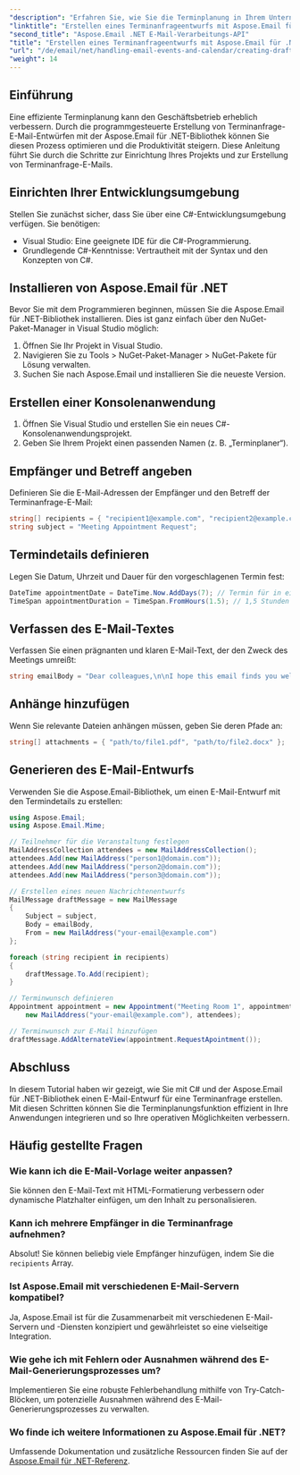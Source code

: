```yaml
---
"description": "Erfahren Sie, wie Sie die Terminplanung in Ihrem Unternehmen optimieren können, indem Sie mithilfe der Aspose.Email für .NET-Bibliothek programmgesteuert Entwürfe für Terminanfrage-E-Mails erstellen."
"linktitle": "Erstellen eines Terminanfrageentwurfs mit Aspose.Email für .NET"
"second_title": "Aspose.Email .NET E-Mail-Verarbeitungs-API"
"title": "Erstellen eines Terminanfrageentwurfs mit Aspose.Email für .NET"
"url": "/de/email/net/handling-email-events-and-calendar/creating-draft-appointment-request/"
"weight": 14
---
```


## Einführung

Eine effiziente Terminplanung kann den Geschäftsbetrieb erheblich verbessern. Durch die programmgesteuerte Erstellung von Terminanfrage-E-Mail-Entwürfen mit der Aspose.Email für .NET-Bibliothek können Sie diesen Prozess optimieren und die Produktivität steigern. Diese Anleitung führt Sie durch die Schritte zur Einrichtung Ihres Projekts und zur Erstellung von Terminanfrage-E-Mails.

## Einrichten Ihrer Entwicklungsumgebung

Stellen Sie zunächst sicher, dass Sie über eine C#-Entwicklungsumgebung verfügen. Sie benötigen:

- Visual Studio: Eine geeignete IDE für die C#-Programmierung.
- Grundlegende C#-Kenntnisse: Vertrautheit mit der Syntax und den Konzepten von C#.

## Installieren von Aspose.Email für .NET

Bevor Sie mit dem Programmieren beginnen, müssen Sie die Aspose.Email für .NET-Bibliothek installieren. Dies ist ganz einfach über den NuGet-Paket-Manager in Visual Studio möglich:

1. Öffnen Sie Ihr Projekt in Visual Studio.
2. Navigieren Sie zu Tools > NuGet-Paket-Manager > NuGet-Pakete für Lösung verwalten.
3. Suchen Sie nach Aspose.Email und installieren Sie die neueste Version.

## Erstellen einer Konsolenanwendung

1. Öffnen Sie Visual Studio und erstellen Sie ein neues C#-Konsolenanwendungsprojekt.
2. Geben Sie Ihrem Projekt einen passenden Namen (z. B. „Terminplaner“).

## Empfänger und Betreff angeben

Definieren Sie die E-Mail-Adressen der Empfänger und den Betreff der Terminanfrage-E-Mail:

```csharp
string[] recipients = { "recipient1@example.com", "recipient2@example.com" };
string subject = "Meeting Appointment Request";
```

## Termindetails definieren

Legen Sie Datum, Uhrzeit und Dauer für den vorgeschlagenen Termin fest:

```csharp
DateTime appointmentDate = DateTime.Now.AddDays(7); // Termin für in einer Woche geplant
TimeSpan appointmentDuration = TimeSpan.FromHours(1.5); // 1,5 Stunden
```

## Verfassen des E-Mail-Textes

Verfassen Sie einen prägnanten und klaren E-Mail-Text, der den Zweck des Meetings umreißt:

```csharp
string emailBody = "Dear colleagues,\n\nI hope this email finds you well. I would like to request a meeting to discuss our upcoming project. Please let me know your availability.\n\nBest regards,\n[Your Name]";
```

## Anhänge hinzufügen

Wenn Sie relevante Dateien anhängen müssen, geben Sie deren Pfade an:

```csharp
string[] attachments = { "path/to/file1.pdf", "path/to/file2.docx" };
```

## Generieren des E-Mail-Entwurfs

Verwenden Sie die Aspose.Email-Bibliothek, um einen E-Mail-Entwurf mit den Termindetails zu erstellen:

```csharp
using Aspose.Email;
using Aspose.Email.Mime;

// Teilnehmer für die Veranstaltung festlegen
MailAddressCollection attendees = new MailAddressCollection();
attendees.Add(new MailAddress("person1@domain.com"));
attendees.Add(new MailAddress("person2@domain.com"));
attendees.Add(new MailAddress("person3@domain.com"));

// Erstellen eines neuen Nachrichtenentwurfs
MailMessage draftMessage = new MailMessage
{
    Subject = subject,
    Body = emailBody,
    From = new MailAddress("your-email@example.com")
};

foreach (string recipient in recipients)
{
    draftMessage.To.Add(recipient);
}

// Terminwunsch definieren
Appointment appointment = new Appointment("Meeting Room 1", appointmentDate, appointmentDate + appointmentDuration, 
    new MailAddress("your-email@example.com"), attendees);

// Terminwunsch zur E-Mail hinzufügen
draftMessage.AddAlternateView(appointment.RequestApointment());
```

## Abschluss

In diesem Tutorial haben wir gezeigt, wie Sie mit C# und der Aspose.Email für .NET-Bibliothek einen E-Mail-Entwurf für eine Terminanfrage erstellen. Mit diesen Schritten können Sie die Terminplanungsfunktion effizient in Ihre Anwendungen integrieren und so Ihre operativen Möglichkeiten verbessern.

## Häufig gestellte Fragen

### Wie kann ich die E-Mail-Vorlage weiter anpassen?

Sie können den E-Mail-Text mit HTML-Formatierung verbessern oder dynamische Platzhalter einfügen, um den Inhalt zu personalisieren.

### Kann ich mehrere Empfänger in die Terminanfrage aufnehmen?

Absolut! Sie können beliebig viele Empfänger hinzufügen, indem Sie die `recipients` Array.

### Ist Aspose.Email mit verschiedenen E-Mail-Servern kompatibel?

Ja, Aspose.Email ist für die Zusammenarbeit mit verschiedenen E-Mail-Servern und -Diensten konzipiert und gewährleistet so eine vielseitige Integration.

### Wie gehe ich mit Fehlern oder Ausnahmen während des E-Mail-Generierungsprozesses um?

Implementieren Sie eine robuste Fehlerbehandlung mithilfe von Try-Catch-Blöcken, um potenzielle Ausnahmen während des E-Mail-Generierungsprozesses zu verwalten.

### Wo finde ich weitere Informationen zu Aspose.Email für .NET?

Umfassende Dokumentation und zusätzliche Ressourcen finden Sie auf der [Aspose.Email für .NET-Referenz](https://reference.aspose.com/email/net/).